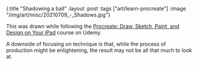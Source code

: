{:title "Shadowing a ball"
 :layout :post
 :tags ["art/learn-procreate"]
 :image "/img/art/misc/20210709_-_Shadows.jpg"}

This was drawn while following the [Procreate: Draw, Sketch, Paint, and Design
on Your iPad][udemy] course on Udemy.

A downside of focusing on technique is that, while the process of production
might be enlightening, the result may not be all that much to look at.

[udemy]: https://www.udemy.com/course/procreate-draw-sketch-paint-and-design-on-your-ipad/
